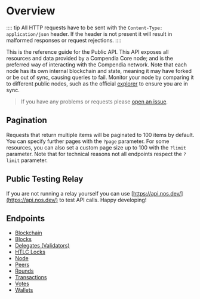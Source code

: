 # Overview

:::: tip
All HTTP requests have to be sent with the `Content-Type: application/json` header. If the header is not present it will result in malformed responses or request rejections.
::::

This is the reference guide for the Public API. This API exposes all resources and data provided by a Compendia Core node; and is the preferred way of interacting with the Compendia network. Note that each node has its own internal blockchain and state, meaning it may have forked or be out of sync, causing queries to fail. Monitor your node by comparing it to different public nodes, such as the official [explorer](https://api.nos.dev/api/v2) to ensure you are in sync.

> If you have any problems or requests please [open an issue](https://github.com/nos/core/issues/new/choose).

## Pagination

Requests that return multiple items will be paginated to 100 items by default. You can specify further pages with the `?page` parameter. For some resources, you can also set a custom page size up to 100 with the `?limit` parameter. Note that for technical reasons not all endpoints respect the `?limit` parameter.

## Public Testing Relay

If you are not running a relay yourself you can use [https://api.nos.dev/](https://api.nos.dev/) to test API calls. Happy developing!

## Endpoints

* [Blockchain](./blockchain.md)
* [Blocks](./blocks.md)
* [Delegates (Validators)](./delegates.md)
* [HTLC Locks](./locks.md)
* [Node](./node.md)
* [Peers](./peers.md)
* [Rounds](./rounds.md)
* [Transactions](./transactions.md)
* [Votes](./votes.md)
* [Wallets](./wallets.md)